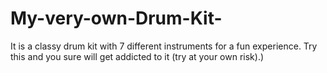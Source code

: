 # My-very-own-Drum-Kit-
It is a classy drum kit with 7 different instruments for a fun experience. Try this and you sure will get addicted to it (try at your own risk).)
